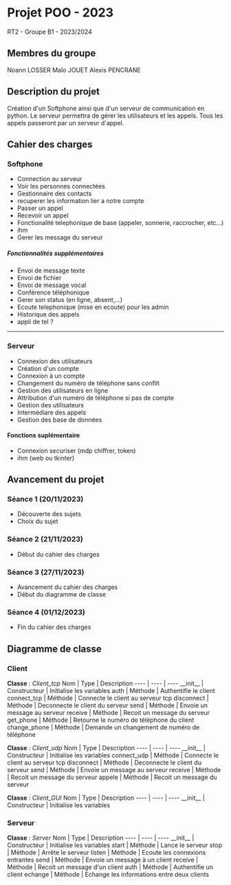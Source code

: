 # Projet POO - 2023
RT2 - Groupe B1 - 2023/2024

## Membres du groupe

Noann LOSSER
Malo JOUET
Alexis PENCRANE

## Description du projet

Création d'un Softphone ainsi que d'un serveur de communication en python.
Le serveur permettra de gérer les utilisateurs et les appels.
Tous les appels passeront par un serveur d'appel.

## Cahier des charges

### Softphone

- Connection au serveur
- Voir les personnes connectées
- Gestionnaire des contacts
- recuperer les information lier a notre compte
- Passer un appel
- Recevoir un appel
- Fonctionalité telephonique de base (appeler, sonnerie, raccrocher, etc...)
- ihm
- Gerer les message du serveur

##### Fonctionnalités supplémentaires

- Envoi de message texte
- Envoi de fichier
- Envoi de message vocal
- Conférence téléphonique
- Gerer son status (en ligne, absent,...)
- Ecoute telephonique (mise en ecoute) pour les admin
- Historique des appels
- appli de tel ?

--------------------


### Serveur

- Connexion des utilisateurs
- Création d'un compte
- Connexion à un compte
- Changement du numéro de téléphone sans conflit
- Gestion des utilisateurs en ligne
- Attribution d'un numéro de téléphone si pas de compte
- Gestion des utilisateurs
- Intermédiare des appels
- Gestion des base de données

#### Fonctions suplémentaire

- Connexion securiser (mdp chiffrer, token)
- ihm (web ou tkinter)


## Avancement du projet

### Séance 1 (20/11/2023)

- Découverte des sujets
- Choix du sujet

### Séance 2 (21/11/2023)

- Début du cahier des charges

### Séance 3 (27/11/2023)

- Avancement du cahier des charges
- Début du diagramme de classe

### Séance 4 (01/12/2023)
- Fin du cahier des charges







## Diagramme de classe

### Client

**Classe** *: Client_tcp*
Nom             | Type          | Description
----            | ----          | ----
\_\_init\_\_    | Constructeur  | Initialise les variables
auth            | Méthode       | Authentifie le client
connect_tcp     | Méthode       | Connecte le client au serveur tcp
disconnect      | Méthode       | Deconnecte le client du serveur
send            | Méthode       | Envoie un message au serveur
receive         | Méthode       | Recoit un message du serveur
get\_phone      | Méthode       | Retourne le numéro de téléphone du client
change\_phone   | Méthode       | Demande un changement de numéro de téléphone

**Classe** *: Client_udp*
Nom             | Type          | Description
----            | ----          | ----
\_\_init\_\_    | Constructeur  | Initialise les variables
connect_udp     | Méthode       | Connecte le client au serveur tcp
disconnect      | Méthode       | Deconnecte le client du serveur
send            | Méthode       | Envoie un message au serveur
receive         | Méthode       | Recoit un message du serveur
appele          | Méthode       | Recoit un message du serveur

**Classe** *: Client\_GUI*
Nom             | Type          | Description
----            | ----          | ----
\_\_init\_\_    | Constructeur  | Initialise les variables


### Serveur

**Classe** *: Server*
Nom             | Type          | Description
----            | ----          | ----
\_\_init\_\_    | Constructeur  | Initialise les variables
start           | Méthode       | Lance le serveur
stop            | Méthode       | Arrête le serveur
listen          | Méthode       | Ecoute les connexions entrantes
send            | Méthode       | Envoie un message à un client
receive         | Méthode       | Recoit un message d'un client
auth            | Méthode       | Authentifie un client
echange         | Méthode       | Echange les informations entre deux clients





